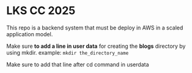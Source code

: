 # LKS CC 2025

This repo is a backend system that must be deploy in AWS in a scaled application model. 

Make sure **to add a line in user data** for creating the **blogs** directory by using mkdir. example:
```mkdir the_directory_name```

Make sure to add that line after cd command in userdata